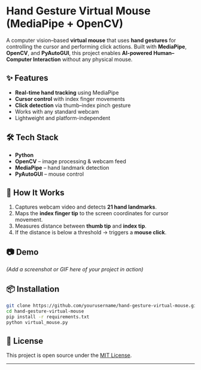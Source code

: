 

# Hand Gesture Virtual Mouse (MediaPipe + OpenCV)

A computer vision–based **virtual mouse** that uses **hand gestures** for controlling the cursor and performing click actions.
Built with **MediaPipe**, **OpenCV**, and **PyAutoGUI**, this project enables **AI-powered Human–Computer Interaction** without any physical mouse.

## ✨ Features

* **Real-time hand tracking** using MediaPipe
* **Cursor control** with index finger movements
* **Click detection** via thumb–index pinch gesture
* Works with any standard webcam
* Lightweight and platform-independent

## 🛠️ Tech Stack

* **Python**
* **OpenCV** – image processing & webcam feed
* **MediaPipe** – hand landmark detection
* **PyAutoGUI** – mouse control

## 🚀 How It Works

1. Captures webcam video and detects **21 hand landmarks**.
2. Maps the **index finger tip** to the screen coordinates for cursor movement.
3. Measures distance between **thumb tip** and **index tip**.
4. If the distance is below a threshold → triggers a **mouse click**.

## 📷 Demo

*(Add a screenshot or GIF here of your project in action)*

## 📦 Installation

```bash
git clone https://github.com/yourusername/hand-gesture-virtual-mouse.git
cd hand-gesture-virtual-mouse
pip install -r requirements.txt
python virtual_mouse.py
```

## 📜 License

This project is open source under the [MIT License](LICENSE).

---

